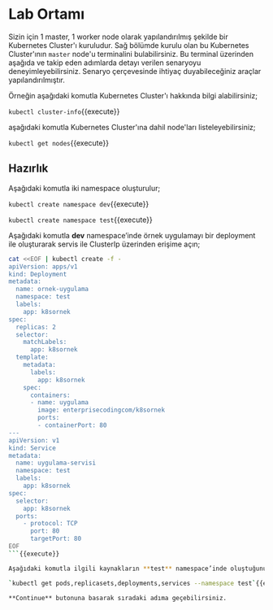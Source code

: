 # Lab Ortamı

Sizin için 1 master, 1 worker node olarak yapılandırılmış şekilde bir Kubernetes Cluster'ı kuruludur. Sağ bölümde kurulu olan bu Kubernetes Cluster'ının `master` node'u terminalini bulabilirsiniz. Bu terminal üzerinden aşağıda ve takip eden adımlarda detayı verilen senaryoyu deneyimleyebilirsiniz. Senaryo çerçevesinde ihtiyaç duyabileceğiniz araçlar yapılandırılmıştır.

Örneğin aşağıdaki komutla Kubernetes Cluster'ı hakkında bilgi alabilirsiniz;

`kubectl cluster-info`{{execute}}

aşağıdaki komutla Kubernetes Cluster'ına dahil node'ları listeleyebilirsiniz;

`kubectl get nodes`{{execute}}

## Hazırlık

Aşağıdaki komutla iki namespace oluşturulur;

`kubectl create namespace dev`{{execute}}

`kubectl create namespace test`{{execute}}

Aşağıdaki komutla **dev** namespace’inde örnek uygulamayı bir deployment ile oluşturarak servis ile ClusterIp üzerinden erişime açın;

```bash
cat <<EOF | kubectl create -f -
apiVersion: apps/v1
kind: Deployment
metadata:
  name: ornek-uygulama
  namespace: test
  labels:
    app: k8sornek
spec:
  replicas: 2
  selector:
    matchLabels:
      app: k8sornek
  template:
    metadata:
      labels:
        app: k8sornek
    spec:
      containers:
      - name: uygulama
        image: enterprisecodingcom/k8sornek
        ports:
        - containerPort: 80
---
apiVersion: v1
kind: Service
metadata:
  name: uygulama-servisi
  namespace: test
  labels:
    app: k8sornek
spec:
  selector:
    app: k8sornek
  ports:
    - protocol: TCP
      port: 80
      targetPort: 80
EOF
```{{execute}}

Aşağıdaki komutla ilgili kaynakların **test** namespace’inde oluştuğunu teyit ediniz;

`kubectl get pods,replicasets,deployments,services --namespace test`{{execute}}

**Continue** butonuna basarak sıradaki adıma geçebilirsiniz.